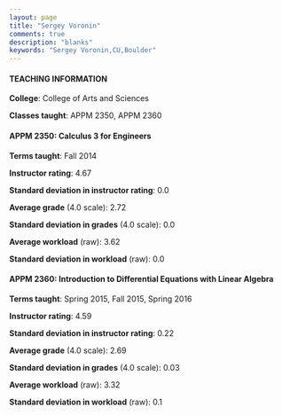 ```yaml
---
layout: page
title: "Sergey Voronin" 
comments: true
description: "blanks"
keywords: "Sergey Voronin,CU,Boulder"
---
```

<head>
<script src="https://ajax.googleapis.com/ajax/libs/jquery/2.1.3/jquery.min.js"></script>
<script src="https://dl.dropboxusercontent.com/s/pc42nxpaw1ea4o9/highcharts.js?dl=0"></script>
<!-- <script src="../assets/js/highcharts.js"></script> -->
<style type="text/css">@font-face {
	font-family: "Bebas Neue";
	src: url(https://www.filehosting.org/file/details/544349/BebasNeue Regular.otf) format("opentype");
	}
	h1.Bebas { 
		font-family: "Bebas Neue", Verdana, Tahoma;
	}
</style>
</head>
	   
#### TEACHING INFORMATION

**College**: College of Arts and Sciences

**Classes taught**: APPM 2350, APPM 2360

#### APPM 2350: Calculus 3 for Engineers

**Terms taught**: Fall 2014

**Instructor rating**: 4.67

**Standard deviation in instructor rating**: 0.0

**Average grade** (4.0 scale): 2.72

**Standard deviation in grades** (4.0 scale): 0.0

**Average workload** (raw): 3.62

**Standard deviation in workload** (raw): 0.0

#### APPM 2360: Introduction to Differential Equations with Linear Algebra

**Terms taught**: Spring 2015, Fall 2015, Spring 2016

**Instructor rating**: 4.59

**Standard deviation in instructor rating**: 0.22

**Average grade** (4.0 scale): 2.69

**Standard deviation in grades** (4.0 scale): 0.03

**Average workload** (raw): 3.32

**Standard deviation in workload** (raw): 0.1

